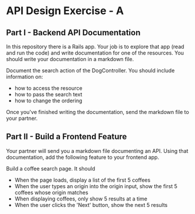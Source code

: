 # API Design Exercise - A

## Part I - Backend API Documentation

In this repository there is a Rails app. Your job is to explore that app (read and run the code) and write documentation for one of the resources. You should write your documentation in a markdown file.

Document the search action of the DogController. You should include information on:

- how to access the resource
- how to pass the search text
- how to change the ordering

Once you've finished writing the documentation, send the markdown file to your partner.

## Part II - Build a Frontend Feature

Your partner will send you a markdown file documenting an API. Using that documentation, add the following feature to your frontend app.

Build a coffee search page. It should

- When the page loads, display a list of the first 5 coffees
- When the user types an origin into the origin input, show the first 5 coffees whose origin matches
- When displaying coffees, only show 5 results at a time
- When the user clicks the 'Next' button, show the next 5 results
